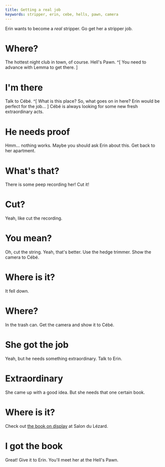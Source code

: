 ```yaml
---
title: Getting a real job
keywords: stripper, erin, cebe, hells, pawn, camera
---
```


Erin wants to become a _real_ stripper. Go get her a stripper job.

# Where?
The hottest night club in town, of course. Hell's Pawn. ^[ You need to advance with Lemma to get there. ]

# I'm there
Talk to Cébé. ^[ What is this place? So, what goes on in here? Erin would be perfect for the job... ]
Cébé is always looking for some new fresh extraordinary acts.

# He needs proof
Hmm... nothing works. Maybe you should ask Erin about this. Get back to her apartment.

# What's that?
There is some peep recording her! Cut it!

# Cut?
Yeah, like cut the recording.

# You mean?
Oh, cut the string. Yeah, that's better. Use the hedge trimmer. Show the camera to Cébé.

# Where is it?
It fell down.

# Where?
In the trash can. Get the camera and show it to Cébé.

# She got the job
Yeah, but he needs something extraordinary. Talk to Erin.

# Extraordinary
She came up with a good idea. But she needs that one certain book.

# Where is it?
Check out [the book on display](/040-strip/020-salon/020-book.md) at Salon du Lézard.

# I got the book
Great! Give it to Erin. You'll meet her at the Hell's Pawn.
